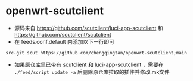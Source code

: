 # openwrt-scutclient
* 源码来自 https://github.com/scutclient/luci-app-scutclient 和 https://github.com/scutclient/scutclient
* 在 feeds.conf.default 内添加以下一行即可
```
src-git scut https://github.com/chengqingtan/openwrt-scutclient;main
```
* 如果原仓库里已带有 scutclient 和 luci-app-scutclient  ，需要在 `./feed/script update -a` 后删除原仓库拉取的插件并修改.mk文件
